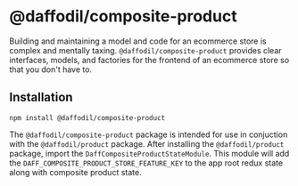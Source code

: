# @daffodil/composite-product

Building and maintaining a model and code for an ecommerce store is complex and mentally taxing. `@daffodil/composite-product`
provides clear interfaces, models, and factories for the frontend of an ecommerce store so that you don't have to.


## Installation

```
npm install @daffodil/composite-product
```

The `@daffodil/composite-product` package is intended for use in conjuction with the `@daffodil/product` package. After installing the `@daffodil/product` package, import the `DaffCompositeProductStateModule`. This module will add the `DAFF_COMPOSITE_PRODUCT_STORE_FEATURE_KEY` to the app root redux state along with composite product state.
